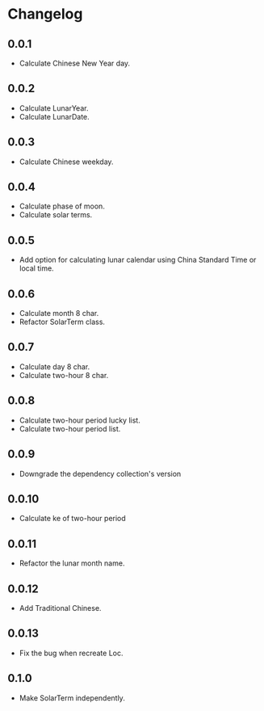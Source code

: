 # Changelog

## 0.0.1

- Calculate Chinese New Year day.

## 0.0.2

- Calculate LunarYear.
- Calculate LunarDate.

## 0.0.3

- Calculate Chinese weekday.

## 0.0.4

- Calculate phase of moon.
- Calculate solar terms.

## 0.0.5

- Add option for calculating lunar calendar using China Standard Time or local time.

## 0.0.6

- Calculate month 8 char.
- Refactor SolarTerm class.

## 0.0.7

- Calculate day 8 char.
- Calculate two-hour 8 char.

## 0.0.8

- Calculate two-hour period lucky list.
- Calculate two-hour period list.

## 0.0.9

- Downgrade the dependency collection's version

## 0.0.10

- Calculate ke of two-hour period

## 0.0.11

- Refactor the lunar month name.

## 0.0.12

- Add Traditional Chinese.

## 0.0.13

- Fix the bug when recreate Loc.

## 0.1.0

- Make SolarTerm independently.
